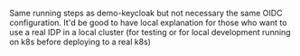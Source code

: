 Same running steps as demo-keycloak but not necessary the same OIDC configuration.
It'd be good to have local explanation for those who want to use a real IDP in a local cluster (for testing or for local development running on k8s before deploying to a real k8s)

